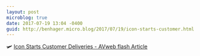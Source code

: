 ```yaml
---
layout: post
microblog: true
date: 2017-07-19 13:04 -0400
guid: http://benhager.micro.blog/2017/07/19/icon-starts-customer.html
---
```

🛩 [Icon Starts Customer Deliveries - AVweb flash Article](https://www.avweb.com/avwebflash/news/Icon-Starts-Customer-Deliveries-229311-1.html)
